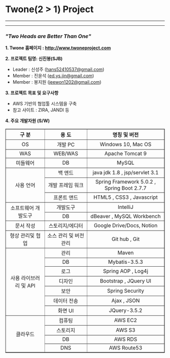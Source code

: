# Twone(2 > 1) Project
---
---
### *"Two Heads are Better Than One"*

**1. Twone 홈페이지 : http://www.twoneproject.com**

**2. 프로젝트 팀명: 신진봉(SJB)**
- Leader : 신성주 (hans52410537@gmail.com)
- Member : 진윤석 (ed.ys.jin@gmail.com)
- Member : 봉지원 (jeewon1202@gmail.com)

**3. 프로젝트 목표 및 요구사항**
- AWS 기반의 협업툴 시스템을 구축
- 참고 사이트 : ZIRA, JANDI 등

**4. 주요 개발자원 (S/W)**
<table border="1">
    <tr>
        <th>구 분</th>
        <th>용 도</th>
        <th>명칭 및 버전</th>
    </tr>
    <tr align="center">
        <td>OS</td>
        <td>개발 PC</td>
        <td>Windows 10, Mac OS</td>
    </tr>
    <tr align="center">
        <td>WAS</td>
        <td>WEB/WAS</td>
        <td>Apache Tomcat 9</td>
    </tr>
    <tr align="center">
        <td>미들웨어</td>
        <td>DB</td>
        <td>MySQL</td>
    </tr>
    <tr align="center">
        <td rowspan="3">사용 언어</td>
        <td>백 앤드</td>
        <td>java jdk 1.8 , jsp/servlet 3.1</td>
    </tr>
    <tr align="center">
        <td>개발 프레임 워크</td>
        <td>Spring Framework 5.0.2 , Spring Boot 2.7.7</td>
    </tr>
    <tr align="center">
        <td>프론트 앤드</td>
        <td>HTML5 , CSS3 , Javascript</td>
    </tr>
    <tr align="center">
        <td rowspan="2">소프트웨어 개발도구</td>
        <td>개발도구</td>
        <td>IntelliJ</td>
    </tr>
    <tr align="center">
        <td>DB</td>
        <td>dBeaver , MySQL Workbench</td>
    </tr>
    <tr align="center">
        <td>문서 작성</td>
        <td>스토리지/에디터</td>
        <td>Google Drive/Docs, Notion</td>
    </tr>
    <tr align="center">
        <td>형상 관리및 협업</td>
        <td>소스 관리 및 버전관리</td>
        <td>Git hub , Git</td>
    </tr>
    <tr align="center">
        <td rowspan="7">사용 라이브러리 및 API</td>
        <td>관리</td>
        <td>Maven</td>
    </tr>
    <tr align="center">
        <td>DB</td>
        <td>Mybatis-3.5.3</td>
    </tr>
    <tr align="center">
        <td>로그</td>
        <td>Spring AOP , Log4j</td>
    </tr>
    <tr align="center">
        <td>디자인</td>
        <td>Bootstrap , JQuery UI</td>
    </tr>
    <tr align="center">
        <td>보안</td>
        <td>Spring Security</td>
    </tr>
    <tr align="center">
        <td>데이터 전송</td>
        <td>Ajax , JSON</td>
    </tr>
    <tr align="center">
        <td>화면 UI</td>
        <td>JQuery-3.5.2</td>
    </tr>
    <tr align="center">
        <td rowspan="4">클라우드</td>
        <td>컴퓨팅</td>
        <td>AWS EC2</td>
    </tr>
    <tr align="center">
        <td>스토리지</td>
        <td>AWS S3</td>
    </tr>
    <tr align="center">
        <td>DB</td>
        <td>AWS RDS</td>
    </tr>
    <tr align="center">
        <td>DNS</td>
        <td>AWS Route53</td>
    </tr>
</table>
